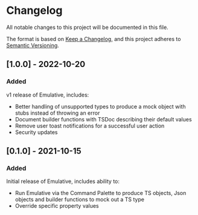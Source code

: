 # Changelog

All notable changes to this project will be documented in this file.

The format is based on [Keep a Changelog](https://keepachangelog.com/en/1.0.0/),
and this project adheres to [Semantic Versioning](https://semver.org/spec/v2.0.0.html).

## [1.0.0] - 2022-10-20

### Added

v1 release of Emulative, includes:

- Better handling of unsupported types to produce a mock object with stubs instead of throwing an error
- Document builder functions with TSDoc describing their default values
- Remove user toast notifications for a successful user action
- Security updates

## [0.1.0] - 2021-10-15

### Added

Initial release of Emulative, includes ability to:

- Run Emulative via the Command Palette to produce TS objects, Json objects and builder functions to mock out a TS type
- Override specific property values
